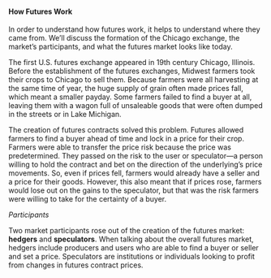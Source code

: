 #### How Futures Work

In order to understand how futures work, it helps to understand where they came from. We’ll discuss the formation of the Chicago exchange, the market’s participants, and what the futures market looks like today.

The first U.S. futures exchange appeared in 19th  century Chicago, Illinois. Before the establishment of the futures exchanges, Midwest farmers took their crops to Chicago to sell them. Because farmers were all harvesting at the same time of year, the huge supply of grain often made prices fall, which meant a smaller payday. Some farmers failed to find a buyer at all, leaving them with a wagon full of unsaleable goods that were often dumped in the streets or in Lake Michigan.

The creation of futures contracts solved this problem. Futures allowed farmers to find a buyer ahead of time and lock in a price for their crop. Farmers were able to transfer the price risk because the price was predetermined. They passed on the risk to the user or speculator—a person willing to hold the contract and bet on the direction of the underlying’s price movements. So, even if prices fell, farmers would already have a seller and a price for their goods. However, this also meant that if prices rose, farmers would lose out on the gains to the speculator, but that was the risk farmers were willing to take for the certainty of a buyer.

*Participants*

Two market participants rose out of the creation of the futures market: **hedgers** and **speculators**. When talking about the overall futures market, hedgers include producers and users who are able to find a buyer or seller and set a price. Speculators are institutions or individuals looking to profit from changes in futures contract prices.
<!--stackedit_data:
eyJoaXN0b3J5IjpbMTMwNzcwMjQxNl19
-->